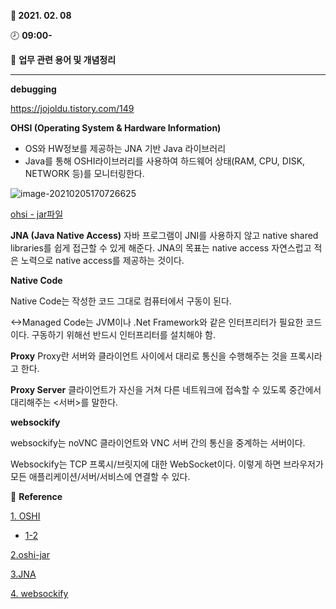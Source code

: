 **:date: 2021. 02. 08**

:clock8: **09:00-**

:bookmark_tabs: **업무 관련 용어 및 개념정리** 

---



**debugging**

https://jojoldu.tistory.com/149





**OHSI (Operating System & Hardware Information)**

* OS와 HW정보를 제공하는 JNA 기반 Java 라이브러리
* Java를 통해 OSHI라이브러리를 사용하여 하드웨어 상태(RAM, CPU, DISK, NETWORK 등)를 모니터링한다.



![image-20210205170726625](C:\Users\ADMIN\AppData\Roaming\Typora\typora-user-images\image-20210205170726625.png)

[ohsi  -  jar파일](http://blog.naver.com/PostView.nhn?blogId=kimdoongi&logNo=221246345212&parentCategoryNo=&categoryNo=52&viewDate=&isShowPopularPosts=false&from=postView)





**JNA (Java Native Access)**
자바 프로그램이 JNI를 사용하지 않고 native shared libraries를 쉽게 접근할 수 있게 해준다. 
JNA의 목표는 native access 자연스럽고 적은 노력으로 native access를 제공하는 것이다.



**Native Code**

Native Code는 작성한 코드 그대로 컴퓨터에서 구동이 된다. 

<->Managed Code는 JVM이나 .Net Framework와 같은 인터프리터가 필요한 코드이다. 구동하기 위해선 반드시 인터프리터를 설치해야 함.



**Proxy**
Proxy란 서버와 클라이언트 사이에서 대리로 통신을 수행해주는 것을 프록시라고 한다.

**Proxy Server**
클라이언트가 자신을 거쳐 다른 네트워크에 접속할 수 있도록 중간에서 대리해주는 <서버>를 말한다. 



**websockify**

websockify는 noVNC 클라이언트와 VNC 서버 간의 통신을 중계하는 서버이다.


Websockify는 TCP 프록시/브릿지에 대한 WebSocket이다. 이렇게 하면 브라우저가 모든 애플리케이션/서버/서비스에 연결할 수 있다.



:tulip: **Reference**

[1. OSHI](https://jinseongsoft.tistory.com/275)

* [1-2](https://blogsearch.kr/view/?cate=tistory&code=22738)

[2.oshi-jar](http://blog.naver.com/PostView.nhn?blogId=kimdoongi&logNo=221246345212&parentCategoryNo=&categoryNo=52&viewDate=&isShowPopularPosts=false&from=postView)

[3.JNA](https://babytiger.tistory.com/entry/JNIJava-Native-Interface-JNAJava-Native-Access)

[4. websockify](https://github.com/novnc/websockify)



